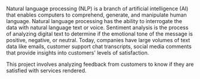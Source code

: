 Natural language processing (NLP) is a branch of artificial intelligence (AI) that enables computers to comprehend, generate, and manipulate human language.
Natural language processing has the ability to interrogate the data with natural language text or voice.
Sentiment analysis is the process of analyzing digital text to determine if the emotional tone of the message is positive, negative, or neutral.
Today, companies have large volumes of text data like emails, customer support chat transcripts, social media comments that provide insights into customers' levels of satisfaction.

This project involves analyzing feedback from customers to know if they are satisfied with services rendered.
